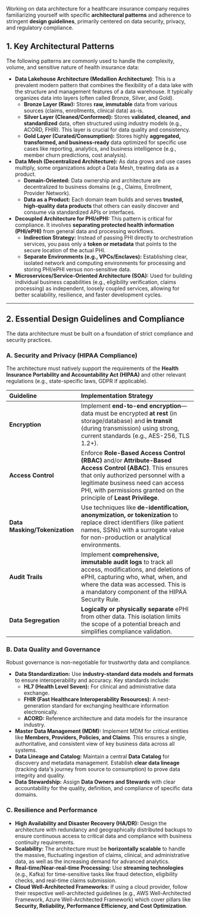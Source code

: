 Working on data architecture for a healthcare insurance company requires familiarizing yourself with specific **architectural patterns** and adherence to stringent **design guidelines**, primarily centered on data security, privacy, and regulatory compliance.

## 1. Key Architectural Patterns

The following patterns are commonly used to handle the complexity, volume, and sensitive nature of health insurance data:

* **Data Lakehouse Architecture (Medallion Architecture)**: This is a prevalent modern pattern that combines the flexibility of a data lake with the structure and management features of a data warehouse. It typically organizes data into layers (often called Bronze, Silver, and Gold).
    * **Bronze Layer (Raw):** Stores **raw, immutable** data from various sources (claims, enrollments, clinical data) as-is.
    * **Silver Layer (Cleaned/Conformed):** Stores **validated, cleaned, and standardized** data, often structured using industry models (e.g., ACORD, FHIR). This layer is crucial for data quality and consistency.
    * **Gold Layer (Curated/Consumption):** Stores highly **aggregated, transformed, and business-ready** data optimized for specific use cases like reporting, analytics, and business intelligence (e.g., member churn predictions, cost analysis).
* **Data Mesh (Decentralized Architecture):** As data grows and use cases multiply, some organizations adopt a Data Mesh, treating data as a product.
    * **Domain-Oriented:** Data ownership and architecture are decentralized to business domains (e.g., Claims, Enrollment, Provider Network).
    * **Data as a Product:** Each domain team builds and serves **trusted, high-quality data products** that others can easily discover and consume via standardized APIs or interfaces.
* **Decoupled Architecture for PHI/ePHI:** This pattern is critical for compliance. It involves **separating protected health information (PHI/ePHI)** from general data and processing workflows.
    * **Indirection Strategy:** Instead of passing PHI directly to orchestration services, you pass only a **token or metadata** that points to the secure location of the actual PHI.
    * **Separate Environments (e.g., VPCs/Enclaves):** Establishing clear, isolated network and computing environments for processing and storing PHI/ePHI versus non-sensitive data.
* **Microservices/Service-Oriented Architecture (SOA):** Used for building individual business capabilities (e.g., eligibility verification, claims processing) as independent, loosely coupled services, allowing for better scalability, resilience, and faster development cycles.

***

## 2. Essential Design Guidelines and Compliance

The data architecture must be built on a foundation of strict compliance and security practices.

### A. Security and Privacy (HIPAA Compliance)
The architecture must natively support the requirements of the **Health Insurance Portability and Accountability Act (HIPAA)** and other relevant regulations (e.g., state-specific laws, GDPR if applicable).

| Guideline | Implementation Strategy |
| :--- | :--- |
| **Encryption** | Implement **end-to-end encryption**—data must be encrypted **at rest** (in storage/database) and **in transit** (during transmission) using strong, current standards (e.g., AES-256, TLS 1.2+). |
| **Access Control** | Enforce **Role-Based Access Control (RBAC)** and/or **Attribute-Based Access Control (ABAC)**. This ensures that only authorized personnel with a legitimate business need can access PHI, with permissions granted on the principle of **Least Privilege**. |
| **Data Masking/Tokenization** | Use techniques like **de-identification, anonymization, or tokenization** to replace direct identifiers (like patient names, SSNs) with a surrogate value for non-production or analytical environments. |
| **Audit Trails** | Implement **comprehensive, immutable audit logs** to track all access, modifications, and deletions of ePHI, capturing who, what, when, and where the data was accessed. This is a mandatory component of the HIPAA Security Rule. |
| **Data Segregation** | **Logically or physically separate** ePHI from other data. This isolation limits the scope of a potential breach and simplifies compliance validation. |

### B. Data Quality and Governance

Robust governance is non-negotiable for trustworthy data and compliance.

* **Data Standardization:** Use **industry-standard data models and formats** to ensure interoperability and accuracy. Key standards include:
    * **HL7 (Health Level Seven):** For clinical and administrative data exchange.
    * **FHIR (Fast Healthcare Interoperability Resources):** A next-generation standard for exchanging healthcare information electronically.
    * **ACORD:** Reference architecture and data models for the insurance industry.
* **Master Data Management (MDM):** Implement MDM for critical entities like **Members, Providers, Policies, and Claims**. This ensures a single, authoritative, and consistent view of key business data across all systems.
* **Data Lineage and Catalog:** Maintain a central **Data Catalog** for discovery and metadata management. Establish **clear data lineage** (tracking data's journey from source to consumption) to prove data integrity and quality.
* **Data Stewardship:** Assign **Data Owners and Stewards** with clear accountability for the quality, definition, and compliance of specific data domains.

### C. Resilience and Performance

* **High Availability and Disaster Recovery (HA/DR):** Design the architecture with redundancy and geographically distributed backups to ensure continuous access to critical data and compliance with business continuity requirements.
* **Scalability:** The architecture must be **horizontally scalable** to handle the massive, fluctuating ingestion of claims, clinical, and administrative data, as well as the increasing demand for advanced analytics.
* **Real-time/Near-real-time Processing:** Use **streaming technologies** (e.g., Kafka) for time-sensitive tasks like fraud detection, eligibility checks, and real-time claims submission.
* **Cloud Well-Architected Frameworks:** If using a cloud provider, follow their respective well-architected guidelines (e.g., AWS Well-Architected Framework, Azure Well-Architected Framework) which cover pillars like **Security, Reliability, Performance Efficiency, and Cost Optimization**.